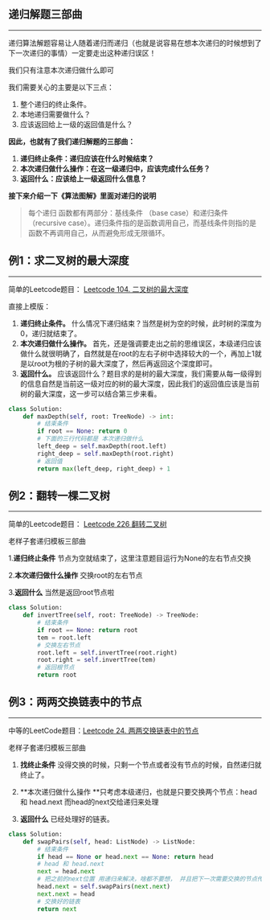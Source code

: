 ## **递归解题三部曲**

------

递归算法解题容易让人随着递归而递归（也就是说容易在想本次递归的时候想到了下一次递归的事情）一定要走出这种递归误区！

我们只有注意本次递归做什么即可


我们需要关心的主要是以下三点：

1. 整个递归的终止条件。
2. 本地递归需要做什么？
3. 应该返回给上一级的返回值是什么？

**因此，也就有了我们递归解题的三部曲：**

1. **递归终止条件：递归应该在什么时候结束？**
2. **本次递归做什么操作：在这一级递归中，应该完成什么任务？**
3. **返回什么：应该给上一级返回什么信息？**

**接下来介绍一下《算法图解》里面对递归的说明**

> 每个递归 函数都有两部分：基线条件 （base case）和递归条件 （recursive case）。递归条件指的是函数调用自己，而基线条件则指的是函数不再调用自己，从而避免形成无限循环。 


## **例1：求二叉树的最大深度**

*****

简单的Leetcode题目： [Leetcode 104. 二叉树的最大深度](https://leetcode-cn.com/problems/maximum-depth-of-binary-tree/)

直接上模版：

1. **递归终止条件。** 什么情况下递归结束？当然是树为空的时候，此时树的深度为0，递归就结束了。
2. **本次递归做什么操作。**  首先，还是强调要走出之前的思维误区，本级递归应该做什么就很明确了，自然就是在root的左右子树中选择较大的一个，再加上1就是以root为根的子树的最大深度了，然后再返回这个深度即可。
3. **返回什么。** 应该返回什么？题目求的是树的最大深度，我们需要从每一级得到的信息自然是当前这一级对应的树的最大深度，因此我们的返回值应该是当前树的最大深度，这一步可以结合第三步来看。

```python
class Solution:
    def maxDepth(self, root: TreeNode) -> int:
        # 结束条件
        if root == None: return 0
        # 下面的三行代码都是 本次递归做什么
        left_deep = self.maxDepth(root.left)
        right_deep = self.maxDepth(root.right)
        # 返回值
        return max(left_deep, right_deep) + 1
```

## 例2：**翻转一棵二叉树**

*****
简单的Leetcode题目： [Leetcode 226 翻转二叉树](https://leetcode-cn.com/problems/invert-binary-tree//)

老样子套递归模板三部曲

1.**递归终止条件** 节点为空就结束了，这里注意题目运行为None的左右节点交换

2.**本次递归做什么操作** 交换root的左右节点

3.**返回什么** 当然是返回root节点啦

```python
class Solution:
    def invertTree(self, root: TreeNode) -> TreeNode:
        # 结束条件
        if root == None: return root
        tem = root.left
        # 交换左右节点
        root.left = self.invertTree(root.right)
        root.right = self.invertTree(tem)
        # 返回根节点
        return root   
```




## 例3：**两两交换链表中的节点**

*****

中等的LeetCode题目：[Leetcode 24. 两两交换链表中的节点](https://leetcode-cn.com/problems/swap-nodes-in-pairs/)

老样子套递归模板三部曲

1. **找终止条件** 没得交换的时候，只剩一个节点或者没有节点的时候，自然递归就终止了。

2. **本次递归做什么操作 **只考虑本级递归，也就是只要交换两个节点：head 和 head.next  而head的next交给递归来处理

3. **返回什么** 已经处理好的链表。

```python
class Solution:
    def swapPairs(self, head: ListNode) -> ListNode:
        # 结束条件
        if head == None or head.next == None: return head
        # head 和 head.next 
        next = head.next
        # 把之前的next位置 用递归来解决，啥都不要想， 并且把下一次需要交换的节点传入
        head.next = self.swapPairs(next.next)
        next.next = head
        # 交换好的链表
        return next
```

